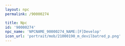 ```yaml
---
layout: npc
permalink: /90000274

title: Npc
id: '90000274'
npc_name: 'NPCNAME_90000274_NAME:[F]Develop'
icon_url: 'portrait/mob/21000190_m_devilbatred_p.png'
---
```


